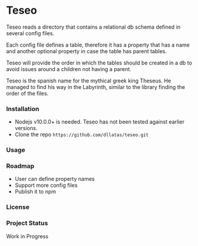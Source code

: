# Teseo

Teseo reads a directory that contains a relational db schema defined in several config files. 

Each config file defines a table, therefore it has a property that has a name and another optional 
property in case the table has parent tables.

Teseo will provide the order in which the tables should be created in a db to avoid issues around
a children not having a parent.

Teseo is the spanish name for the mythical greek king Theseus. He managed to find his way in the 
Labyrinth, similar to the library finding the order of the files.

### Installation

- Nodejs v10.0.0+ is needed. Teseo has not been tested against earlier versions.
- Clone the repo `https://github.com/dllatas/teseo.git`

### Usage

### Roadmap
- User can define property names
- Support more config files
- Publish it to npm

### License

### Project Status
Work in Progress
